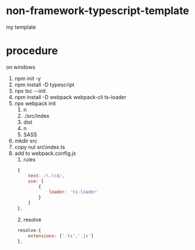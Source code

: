 # non-framework-typescript-template
my template

# procedure
on windows

1. npm init -y
2. npm install -D typescript
3. npx tsc --init
4. npm install -D webpack webpack-cli ts-loader
5. npx webpack init
   1. n
   2. ./src/index
   3. dist
   4. n
   5. SASS
6. mkdir src
7. copy nul src\index.ts
8. add to webpack.config.js
   1. rules
   ```javascript
	{
		test: /\.ts$/,
		use: [
			{
				loader: 'ts-loader'
			}
		]
	},
   ```
   2. resolve
   ```javascript
    resolve:{
	    extensions: ['.ts','.js']
    },
   ```
